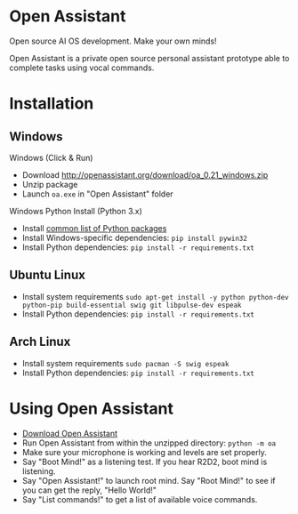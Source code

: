 # Open Assistant

Open source AI OS development. Make your own minds!

Open Assistant is a private open source personal assistant prototype able to complete tasks using vocal commands.

# Installation

## Windows

Windows (Click & Run)

* Download http://openassistant.org/download/oa_0.21_windows.zip
* Unzip package
* Launch `oa.exe` in "Open Assistant" folder

Windows Python Install (Python 3.x)

* Install [common list of Python packages](https://www.python.org/downloads/windows/)
* Install Windows-specific dependencies: ``pip install pywin32``
* Install Python dependencies: `pip install -r requirements.txt`

## Ubuntu Linux

* Install system requirements ``sudo apt-get install -y python python-dev python-pip build-essential swig git libpulse-dev espeak``
* Install Python dependencies: `pip install -r requirements.txt`

## Arch Linux

* Install system requirements ``sudo pacman -S swig espeak``
* Install Python dependencies: `pip install -r requirements.txt`

# Using Open Assistant

* [Download Open Assistant](https://github.com/openassistant/oa-core/archive/master.zip)
* Run Open Assistant from within the unzipped directory: ``python -m oa``
* Make sure your microphone is working and levels are set properly.
* Say "Boot Mind!" as a listening test. If you hear R2D2, boot mind is listening.
* Say "Open Assistant!" to launch root mind. Say "Root Mind!" to see if you can get the reply, "Hello World!"
* Say "List commands!" to get a list of available voice commands.
